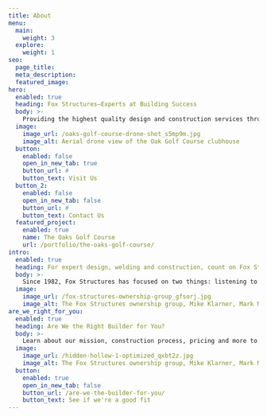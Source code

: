 ```yaml
---
title: About
menu:
  main:
    weight: 3
  explore:
    weight: 1
seo:
  page_title:
  meta_description:
  featured_image:
hero: 
  enabled: true
  heading: Fox Structures—Experts at Building Success
  body: >-
    Providing the highest quality design and construction services throughout Northeast Wisconsin for over 40 years.
  image: 
    image_url: /oaks-golf-course-drone-shot_s5mp9m.jpg
    image_alt: Aerial drone view of the Oak Golf Course clubhouse
  button:
    enabled: false
    open_in_new_tab: true
    button_url: #
    button_text: Visit Us
  button_2:
    enabled: false
    open_in_new_tab: false
    button_url: #
    button_text: Contact Us
  featured_project: 
    enabled: true
    name: The Oaks Golf Course
    url: /portfolio/the-oaks-golf-course/
intro: 
  enabled: true
  heading: For expert design, welding and construction, count on Fox Structures.
  body: >-
    Since 1982, Fox Structures has focused on two things: listening to customers and delivering what we promise. That’s a pretty simple business plan for a design/build contractor. But it’s one that works. From planning and design, through construction to your final walk-through, you’ll have our dedicated attention every step of the way. Fox Structures’ owners are even present on every job, ensuring we complete projects to our customer’s personal specifications, in the most cost-efficient manner, while always meeting our own demanding quality standards.
  image: 
    image_url: /fox-structures-ownership-group_gfsorj.jpg
    image_alt: The Fox Structures ownership group, Mike Klarner, Mark Mashlan, Brad Weyenburg, and Travis Woldt
are_we_right_for_you: 
  enabled: true
  heading: Are We the Right Builder for You?
  body: >-
    Learn about our mission, construction process, pricing and more to determine if Fox Structures is the right builder for you!
  image: 
    image_url: /hidden-hollow-1-optimized_qxbt2z.jpg
    image_alt: The Fox Structures ownership group, Mike Klarner, Mark Mashlan, Brad Weyenburg, and Travis Woldt
  button:
    enabled: true
    open_in_new_tab: false
    button_url: /are-we-the-builder-for-you/
    button_text: See if we're a good fit
---
```


